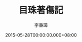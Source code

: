 ---
issue: 123
title: 目珠著傷記
author: 李秉璋
language: 詔安
date: 2015-05-28T00:00:00.000+08:00
topic: 懷想
difficulty: 2
wikidata: Q98095956
wikidata_link: https://www.wikidata.org/wiki/Q98095956
author_wikidata_link: https://www.wikidata.org/wiki/Q98096269
author_wikidata: Q98096269
---